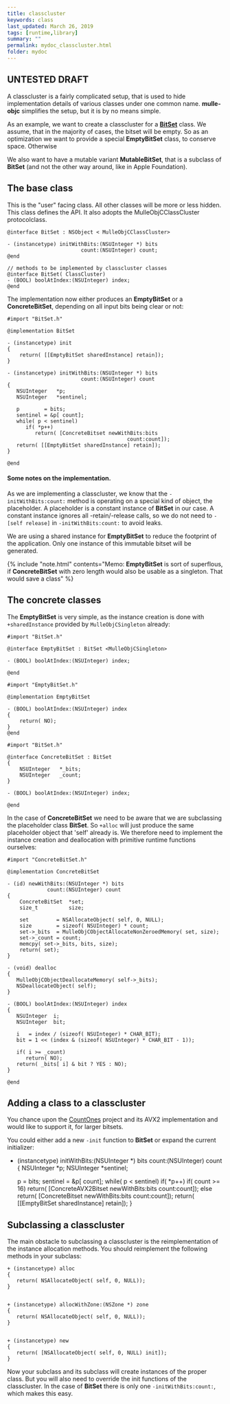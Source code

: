 ```yaml
---
title: classcluster
keywords: class
last_updated: March 26, 2019
tags: [runtime,library]
summary: ""
permalink: mydoc_classcluster.html
folder: mydoc
---
```



## UNTESTED DRAFT 

A classcluster is a fairly complicated setup, that is used to hide implementation details of various classes under one common name. **mulle-objc** simplifies the setup, but it is by no means simple. 

As an example, we want to create a classcluster for a [**BitSet**](https://en.wikipedia.org/wiki/Bitset) class.
We assume, that in the majority of cases, the bitset will be empty. So as an optimization we want to provide a special
**EmptyBitSet** class, to conserve space. Otherwise 

We also want to have a mutable variant **MutableBitSet**, that is a subclass of **BitSet** (and not the other way around,
like in Apple Foundation).


## The base class

This is the "user" facing class. All other classes will be more or less hidden. This class defines the API.
It also adopts the MulleObjCClassCluster protocolclass. 

```
@interface BitSet : NSObject < MulleObjCClassCluster>

- (instancetype) initWithBits:(NSUInteger *) bits
                        count:(NSUInteger) count;
@end

// methods to be implemented by classcluster classes
@interface BitSet( ClassCluster)
- (BOOL) boolAtIndex:(NSUInteger) index;
@end
```

The implementation now either produces an **EmptyBitSet** or a **ConcreteBitSet**, depending on all input
bits being clear or not:

```
#import "BitSet.h"

@implementation BitSet

- (instancetype) init
{
    return( [[EmptyBitSet sharedInstance] retain]);
}

- (instancetype) initWithBits:(NSUInteger *) bits
                        count:(NSUInteger) count
{
   NSUInteger   *p;
   NSUInteger   *sentinel;
  
   p        = bits;
   sentinel = &p[ count];
   while( p < sentinel)
      if( *p++)
         return( [ConcreteBitset newWithBits:bits
                                       count:count]);
   return( [[EmptyBitSet sharedInstance] retain]);
}

@end
```


#### Some notes on the implementation.

As we are implementing a classcluster, we know that the `-initWithBits:count:` method is operating on a special kind of
object, the placeholder. A placeholder is a constant instance of **BitSet** in our case. A constant instance ignores
all -retain/-release calls, so we do not need to `-[self release]` in `-initWithBits:count:` to avoid leaks.

We are using a shared instance for **EmptyBitSet** to reduce the footprint of the application. Only one instance of
this immutable bitset will be generated.

{% include "note.html" contents="Memo: **EmptyBitSet** is sort of superflous, if **ConcreteBitSet** with zero length would also be usable as a singleton. That would save a class" %}

## The concrete classes

The **EmptyBitSet** is very simple, as the instance creation is done with `+sharedInstance` provided
by `MulleObjCSingleton` already:


```
#import "BitSet.h"

@interface EmptyBitSet : BitSet <MulleObjCSingleton>

- (BOOL) boolAtIndex:(NSUInteger) index;

@end
```

```
#import "EmptyBitSet.h"

@implementation EmptyBitSet

- (BOOL) boolAtIndex:(NSUInteger) index
{
    return( NO);
}
@end
```

```
#import "BitSet.h"

@interface ConcreteBitSet : BitSet 
{
    NSUInteger   *_bits;
    NSUInteger   _count;
}

- (BOOL) boolAtIndex:(NSUInteger) index;

@end
```

In the case of **ConcreteBitSet** we need to be aware that we are subclassing the placeholder class **BitSet**. So 
`+alloc` will just produce the same placeholder object that 'self' already is. We therefore need to implement the 
instance creation and deallocation with primitive runtime functions ourselves:

```
#import "ConcreteBitSet.h"

@implementation ConcreteBitSet

- (id) newWithBits:(NSUInteger *) bits
             count:(NSUInteger) count
{
    ConcreteBitSet  *set;
    size_t          size;
    
    set         = NSAllocateObject( self, 0, NULL);
    size        = sizeof( NSUInteger) * count;
    set->_bits  = MulleObjCObjectAllocateNonZeroedMemory( set, size);
    set->_count = count;
    memcpy( set->_bits, bits, size);
    return( set);
}

- (void) dealloc
{
   MulleObjCObjectDeallocateMemory( self->_bits);
   NSDeallocateObject( self);
}

- (BOOL) boolAtIndex:(NSUInteger) index
{
   NSUInteger  i;
   NSUInteger  bit;
   
   i   = index / (sizeof( NSUInteger) * CHAR_BIT);
   bit = 1 << (index & (sizeof( NSUInteger) * CHAR_BIT - 1)); 
   
   if( i >= _count)
      return( NO);
   return( _bits[ i] & bit ? YES : NO);
}

@end
```

## Adding a class to a classcluster

You chance upon the [CountOnes](https://github.com/CountOnes/hamming_weight) project and its AVX2 implementation 
and would like to  support it, for larger bitsets.

You could either add a new `-init` function to **BitSet** or expand the current initializer:


- (instancetype) initWithBits:(NSUInteger *) bits
                        count:(NSUInteger) count
{
   NSUInteger   *p;
   NSUInteger   *sentinel;
  
   p        = bits;
   sentinel = &p[ count];
   while( p < sentinel)
      if( *p++)
         if( count >= 16)
             return( [ConcreteAVX2Bitset newWithBits:bits
                                               count:count]);
         else
             return( [ConcreteBitset newWithBits:bits
                                           count:count]);
   return( [[EmptyBitSet sharedInstance] retain]);
}


## Subclassing a classcluster

The main obstacle to subclassing a classcluster is the reimplementation of the instance allocation methods.
You should reimplement the following methods in your subclass:

```
+ (instancetype) alloc
{
   return( NSAllocateObject( self, 0, NULL));
}


+ (instancetype) allocWithZone:(NSZone *) zone
{
   return( NSAllocateObject( self, 0, NULL));
}


+ (instancetype) new
{
   return( [NSAllocateObject( self, 0, NULL) init]);
}
```

Now your subclass and its subclass will create instances of the proper class. But you will also need to override
the init functions of the classcluster. In the case of **BitSet** there is only one `-initWithBits:count:`, which 
makes this easy.



